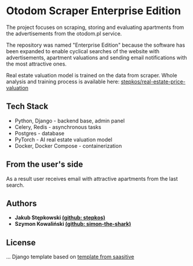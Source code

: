 # Otodom Scraper Enterprise Edition

The project focuses on scraping, storing and evaluating apartments from the advertisements from the otodom.pl service.

The repository was named "Enterprise Edition" because the software has been expanded to enable cyclical searches of the website with advertisements, apartment valuations and sending email notifications with the most attractive ones.

Real estate valuation model is trained on the data from scraper. Whole analysis and training process is available here: [stepkos/real-estate-price-valuation](https://github.com/stepkos/real-estate-price-valuation)

## Tech Stack

- Python, Django - backend base, admin panel
- Celery, Redis - asynchronous tasks
- Postgres - database
- PyTorch - AI real estate valuation model
- Docker, Docker Compose - containerization

## From the user's side

As a result user receives email with attractive apartments from the last search.

## Authors

- **Jakub Stępkowski [(github: stepkos)](https://github.com/stepkos/)**
- **Szymon Kowaliński [(github: simon-the-shark)](https://github.com/simon-the-shark)**

## License

...
Django template based on [template from saasitive](https://github.com/saasitive/docker-compose-django-celery-redis-postgres/)

